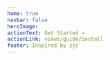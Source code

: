 ```yaml
---
home: true
navbar: false
heroImage: 
actionText: Get Started →
actionLink: views/guide/install
footer: Inspired by zjc
---
```

<ClientOnly>
  <sakura-home/>
</ClientOnly>